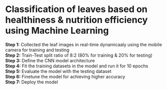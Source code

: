 # Classification of leaves based on healthiness & nutrition efficiency using Machine Learning
**Step 1:** Collected the leaf images in real-time dynamicaaly using the mobile camera for training and testing<br/>
**Step 2:** Train-Test split ratio of 8:2 (80% for training & 20% for testing)<br/>
**Step 3:** Define the CNN model architecture <br/>
**Step 4:** Fit the training datasets in the model and run it for 10 epochs<br/>
**Step 5:** Evaluate the model with the testing dataset <br/>
**Step 6:** Finetune the model for achieving higher accuracy<br/>
**Step 7:** Deploy the model
